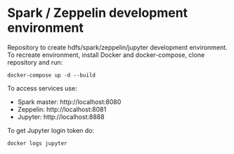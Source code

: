 # Spark / Zeppelin development environment
Repository to create hdfs/spark/zeppelin/jupyter development environment.
To recreate environment, install Docker and docker-compose, clone repository and run:
```
docker-compose up -d --build
```
To access services use:
- Spark master: http://localhost:8080
- Zeppelin: http://localhost:8081
- Jupyter: http://localhost:8888

To get Jupyter login token do:
```
docker logs jupyter
```
